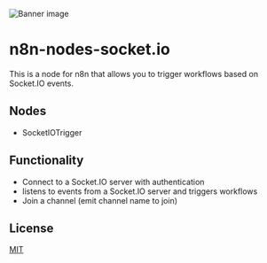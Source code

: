 ![Banner image](https://user-images.githubusercontent.com/10284570/173569848-c624317f-42b1-45a6-ab09-f0ea3c247648.png)

# n8n-nodes-socket.io

This is a node for n8n that allows you to trigger workflows based on Socket.IO events.

## Nodes

- SocketIOTrigger

## Functionality
- Connect to a Socket.IO server with authentication
- listens to events from a Socket.IO server and triggers workflows
- Join a channel (emit channel name to join)


## License

[MIT](https://github.com/n8n-io/n8n-nodes-starter/blob/master/LICENSE.md)
